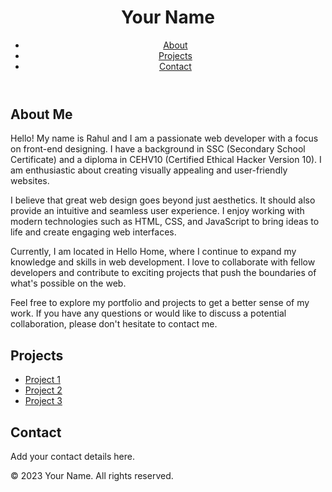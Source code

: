 <!DOCTYPE html>
<html lang="en">
<head>
  <meta charset="UTF-8">
  <meta name="viewport" content="width=device-width, initial-scale=1.0">
  <link rel="stylesheet" href="styles.css">
  </head>
<body>
  <header>
    <h1>Your Name</h1>
    <nav>
      <ul>
        <li><a href="#about">About</a></li>
        <li><a href="#projects">Projects</a></li>
        <li><a href="#contact">Contact</a></li>
      </ul>
    </nav>
  </header>

  <section id="about">
    <h2>About Me</h2>
    <p>
      Hello! My name is Rahul and I am a passionate web developer with a focus on front-end designing. I have a background in SSC (Secondary School Certificate) and a diploma in CEHV10 (Certified Ethical Hacker Version 10). I am enthusiastic about creating visually appealing and user-friendly websites.
    </p>
    <p>
      I believe that great web design goes beyond just aesthetics. It should also provide an intuitive and seamless user experience. I enjoy working with modern technologies such as HTML, CSS, and JavaScript to bring ideas to life and create engaging web interfaces.
    </p>
    <div id="coding-canvas"></div>
    <p>
      Currently, I am located in Hello Home, where I continue to expand my knowledge and skills in web development. I love to collaborate with fellow developers and contribute to exciting projects that push the boundaries of what's possible on the web.
    </p>
    <p>
      Feel free to explore my portfolio and projects to get a better sense of my work. If you have any questions or would like to discuss a potential collaboration, please don't hesitate to contact me.
    </p>
  </section>

  <section id="projects">
    <h2>Projects</h2>
    <ul>
      <li><a href="#">Project 1</a></li>
      <li><a href="#">Project 2</a></li>
      <li><a href="#">Project 3</a></li>
      <!-- Add more projects as needed -->
    </ul>
  </section>

  <section id="contact">
    <h2>Contact</h2>
    <p>Add your contact details here.</p>
  </section>

  <footer>
    <p>&copy; 2023 Your Name. All rights reserved.</p>
  </footer>
</body>
</html>
